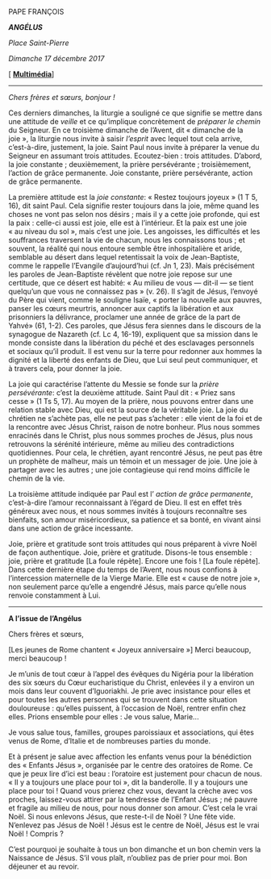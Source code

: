 PAPE FRANÇOIS

***ANGÉLUS***

*Place Saint-Pierre*

*Dimanche 17 décembre 2017*

[ **[Multimédia](http://w2.vatican.va/content/francesco/fr/events/event.dir.html/content/vaticanevents/fr/2017/12/17/angelus.html)**]

* * *

*Chers frères et sœurs, bonjour !*

Ces derniers dimanches, la liturgie a souligné ce que signifie se mettre dans une attitude de *veille* et ce qu’implique concrètement de *préparer le chemin* du Seigneur. En ce troisième dimanche de l’Avent, dit « dimanche de la joie », la liturgie nous invite à saisir *l’esprit* avec lequel tout cela arrive, c’est-à-dire, justement, la joie. Saint Paul nous invite à préparer la venue du Seigneur en assumant trois attitudes. Ecoutez-bien : trois attitudes. D’abord, la joie constante ; deuxièmement, la prière persévérante ; troisièmement, l’action de grâce permanente. Joie constante, prière persévérante, action de grâce permanente.

La première attitude est la *joie constante*: « Restez toujours joyeux » (1 T 5, 16), dit saint Paul. Cela signifie rester toujours dans la joie, même quand les choses ne vont pas selon nos désirs ; mais il y a cette joie profonde, qui est la paix : celle-ci aussi est joie, elle est à l’intérieur. Et la paix est une joie « au niveau du sol », mais c’est une joie. Les angoisses, les difficultés et les souffrances traversent la vie de chacun, nous les connaissons tous ; et souvent, la réalité qui nous entoure semble être inhospitalière et aride, semblable au désert dans lequel retentissait la voix de Jean-Baptiste, comme le rappelle l’Evangile d’aujourd’hui (cf. Jn 1, 23). Mais précisément les paroles de Jean-Baptiste révèlent que notre joie repose sur une certitude, que ce désert est habité: « Au milieu de vous — dit-il — se tient quelqu’un que vous ne connaissez pas » (v. 26). Il s’agit de Jésus, l’envoyé du Père qui vient, comme le souligne Isaïe, « porter la nouvelle aux pauvres, panser les cœurs meurtris, annoncer aux captifs la libération et aux prisonniers la délivrance, proclamer une année de grâce de la part de Yahvé» (61, 1-2). Ces paroles, que Jésus fera siennes dans le discours de la synagogue de Nazareth (cf. Lc 4, 16-19), expliquent que sa mission dans le monde consiste dans la libération du péché et des esclavages personnels et sociaux qu’il produit. Il est venu sur la terre pour redonner aux hommes la dignité et la liberté des enfants de Dieu, que Lui seul peut communiquer, et à travers cela, pour donner la joie.

La joie qui caractérise l’attente du Messie se fonde sur la *prière persévérante*: c’est la deuxième attitude. Saint Paul dit : « Priez sans cesse » (1 Ts 5, 17). Au moyen de la prière, nous pouvons entrer dans une relation stable avec Dieu, qui est la source de la véritable joie. La joie du chrétien ne s’achète pas, elle ne peut pas s’acheter : elle vient de la foi et de la rencontre avec Jésus Christ, raison de notre bonheur. Plus nous sommes enracinés dans le Christ, plus nous sommes proches de Jésus, plus nous retrouvons la sérénité intérieure, même au milieu des contradictions quotidiennes. Pour cela, le chrétien, ayant rencontré Jésus, ne peut pas être un prophète de malheur, mais un témoin et un messager de joie. Une joie à partager avec les autres ; une joie contagieuse qui rend moins difficile le chemin de la vie.

La troisième attitude indiquée par Paul est l’ *action de grâce permanente*, c’est-à-dire l’amour reconnaissant à l’égard de Dieu. Il est en effet très généreux avec nous, et nous sommes invités à toujours reconnaître ses bienfaits, son amour miséricordieux, sa patience et sa bonté, en vivant ainsi dans une action de grâce incessante.

Joie, prière et gratitude sont trois attitudes qui nous préparent à vivre Noël de façon authentique. Joie, prière et gratitude. Disons-le tous ensemble : joie, prière et gratitude [La foule répète]. Encore une fois ! [La foule répète]. Dans cette dernière étape du temps de l’Avent, nous nous confions à l’intercession maternelle de la Vierge Marie. Elle est « cause de notre joie », non seulement parce qu’elle a engendré Jésus, mais parce qu’elle nous renvoie constamment à Lui.

* * *

**A l’issue de l’Angélus**

Chers frères et sœurs,

[Les jeunes de Rome chantent « Joyeux anniversaire »] Merci beaucoup, merci beaucoup !

Je m’unis de tout cœur à l’appel des évêques du Nigéria pour la libération des six sœurs du Cœur eucharistique du Christ, enlevées il y a environ un mois dans leur couvent d’Iguoriakhi. Je prie avec insistance pour elles et pour toutes les autres personnes qui se trouvent dans cette situation douloureuse : qu’elles puissent, à l’occasion de Noël, rentrer enfin chez elles. Prions ensemble pour elles : Je vous salue, Marie...

Je vous salue tous, familles, groupes paroissiaux et associations, qui êtes venus de Rome, d’Italie et de nombreuses parties du monde.

Et à présent je salue avec affection les enfants venus pour la bénédiction des « Enfants Jésus », organisée par le centre des oratoires de Rome. Ce que je peux lire d’ici est beau : l’oratoire est justement pour chacun de nous. « Il y a toujours une place pour toi », dit la banderolle. Il y a toujours une place pour toi ! Quand vous prierez chez vous, devant la crèche avec vos proches, laissez-vous attirer par la tendresse de l’Enfant Jésus ; né pauvre et fragile au milieu de nous, pour nous donner son amour. C’est cela le vrai Noël. Si nous enlevons Jésus, que reste-t-il de Noël ? Une fête vide. N’enlevez pas Jésus de Noël ! Jésus est le centre de Noël, Jésus est le vrai Noël ! Compris ?

C’est pourquoi je souhaite à tous un bon dimanche et un bon chemin vers la Naissance de Jésus. S’il vous plaît, n’oubliez pas de prier pour moi. Bon déjeuner et au revoir.